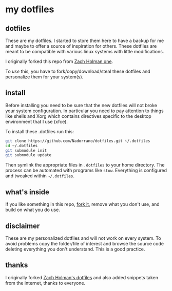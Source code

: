 # my dotfiles

## dotfiles

These are my dotfiles. I started to store them here to have a backup for me and maybe to offer a source of inspiration for others. These dotfiles are meant to be compatible with various linux systems with little modifications.

I originally forked this repo from [Zach Holman one](https://github.com/holman/dotfiles).

To *use* this, you have to fork/copy/download/steal these dotfiles and personalize them for your system(s).

## install

Before installing you need to be sure that the new dotfiles will not broke your system configuration. In particular you need to pay attention to
things like shells and Xorg which contains directives specific to the desktop environment that I use (xfce).

To install these .dotfiles run this:

```sh
git clone https://github.com/Nadorrano/dotfiles.git ~/.dotfiles
cd ~/.dotfiles
git submodule init
git submodule update
```

Then symlink the appropriate files in `.dotfiles` to your home directory. The process can be automated with programs like `stow`.
Everything is configured and tweaked within `~/.dotfiles`.

## what's inside

If you like something in this repo,
[fork it](https://github.com/Nadorrano/dotfiles/fork),
remove what you don't use, and build on what you do use.


## disclaimer

These are my personalized dotfiles and will not work on every system. To avoid problems copy the folder/file of interest and browse the source code deleting everything you don't understand. This is a good practice.

## thanks

I originally forked [Zach Holman's dotfiles](https://github.com/holman/dotfiles) and also added snippets taken from the internet, thanks to everyone.

